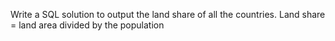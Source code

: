 Write a SQL solution to output the land share of all the countries. 
Land share = land area divided by the population
